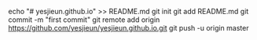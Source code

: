 echo "# yesjieun.github.io" >> README.md
git init
git add README.md
git commit -m "first commit"
git remote add origin https://github.com/yesjieun/yesjieun.github.io.git
git push -u origin master
